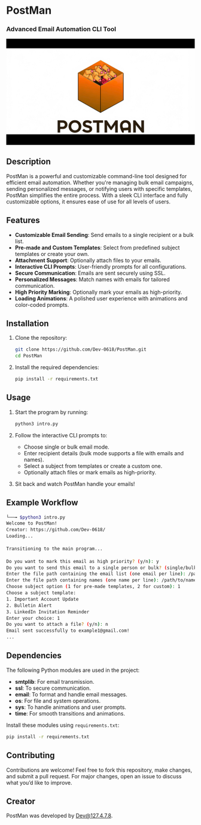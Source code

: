 # PostMan
### Advanced Email Automation CLI Tool
![CertiMailer Logo](https://github.com/Dev-0618/PostMan/blob/main/postman.png)

## Description
PostMan is a powerful and customizable command-line tool designed for efficient email automation. Whether you're managing bulk email campaigns, sending personalized messages, or notifying users with specific templates, PostMan simplifies the entire process. With a sleek CLI interface and fully customizable options, it ensures ease of use for all levels of users.

## Features
- **Customizable Email Sending**: Send emails to a single recipient or a bulk list.
- **Pre-made and Custom Templates**: Select from predefined subject templates or create your own.
- **Attachment Support**: Optionally attach files to your emails.
- **Interactive CLI Prompts**: User-friendly prompts for all configurations.
- **Secure Communication**: Emails are sent securely using SSL.
- **Personalized Messages**: Match names with emails for tailored communication.
- **High Priority Marking**: Optionally mark your emails as high-priority.
- **Loading Animations**: A polished user experience with animations and color-coded prompts.

## Installation
1. Clone the repository:

   ```bash
   git clone https://github.com/Dev-0618/PostMan.git
   cd PostMan
   ```

2. Install the required dependencies:

   ```bash
   pip install -r requirements.txt
   ```

## Usage
1. Start the program by running:

   ```bash
   python3 intro.py
   ```

2. Follow the interactive CLI prompts to:
   - Choose single or bulk email mode.
   - Enter recipient details (bulk mode supports a file with emails and names).
   - Select a subject from templates or create a custom one.
   - Optionally attach files or mark emails as high-priority.

3. Sit back and watch PostMan handle your emails!

## Example Workflow
```bash
└──╼ $python3 intro.py
Welcome to PostMan!
Creator: https://github.com/Dev-0618/
Loading...

Transitioning to the main program...

Do you want to mark this email as high priority? (y/n): y
Do you want to send this email to a single person or bulk? (single/bulk): bulk
Enter the file path containing the email list (one email per line): /path/to/emails.txt
Enter the file path containing names (one name per line): /path/to/names.txt
Choose subject option (1 for pre-made templates, 2 for custom): 1
Choose a subject template:
1. Important Account Update
2. Bulletin Alert
3. LinkedIn Invitation Reminder
Enter your choice: 1
Do you want to attach a file? (y/n): n
Email sent successfully to example1@gmail.com!
...
```

## Dependencies
The following Python modules are used in the project:
- **smtplib**: For email transmission.
- **ssl**: To secure communication.
- **email**: To format and handle email messages.
- **os**: For file and system operations.
- **sys**: To handle animations and user prompts.
- **time**: For smooth transitions and animations.

Install these modules using `requirements.txt`:

```bash
pip install -r requirements.txt
```

## Contributing
Contributions are welcome! Feel free to fork this repository, make changes, and submit a pull request. For major changes, open an issue to discuss what you’d like to improve.

## Creator
PostMan was developed by [Dev@127.4.7.8](https://github.com/Dev-0618/).
